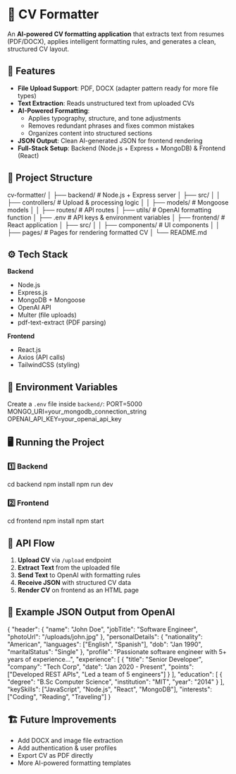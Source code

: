 # 📄 CV Formatter

An **AI-powered CV formatting application** that extracts text from resumes (PDF/DOCX), applies intelligent formatting rules, and generates a clean, structured CV layout.

## 🚀 Features
- **File Upload Support**: PDF, DOCX (adapter pattern ready for more file types)
- **Text Extraction**: Reads unstructured text from uploaded CVs
- **AI-Powered Formatting**:
  - Applies typography, structure, and tone adjustments
  - Removes redundant phrases and fixes common mistakes
  - Organizes content into structured sections
- **JSON Output**: Clean AI-generated JSON for frontend rendering
- **Full-Stack Setup**: Backend (Node.js + Express + MongoDB) & Frontend (React)

## 📂 Project Structure
cv-formatter/
│
├── backend/          # Node.js + Express server
│   ├── src/
│   │   ├── controllers/   # Upload & processing logic
│   │   ├── models/        # Mongoose models
│   │   ├── routes/        # API routes
│   ├── utils/             # OpenAI formatting function
│   ├── .env               # API keys & environment variables
│
├── frontend/         # React application
│   ├── src/
│   │   ├── components/    # UI components
│   │   ├── pages/         # Pages for rendering formatted CV
│
└── README.md

## ⚙️ Tech Stack
**Backend**
- Node.js
- Express.js
- MongoDB + Mongoose
- OpenAI API
- Multer (file uploads)
- pdf-text-extract (PDF parsing)

**Frontend**
- React.js
- Axios (API calls)
- TailwindCSS (styling)

## 🔑 Environment Variables
Create a `.env` file inside `backend/`:
PORT=5000
MONGO_URI=your_mongodb_connection_string
OPENAI_API_KEY=your_openai_api_key

## 🖥️ Running the Project
### 1️⃣ Backend
cd backend
npm install
npm run dev

### 2️⃣ Frontend
cd frontend
npm install
npm start

## 📌 API Flow
1. **Upload CV** via `/upload` endpoint
2. **Extract Text** from the uploaded file
3. **Send Text** to OpenAI with formatting rules
4. **Receive JSON** with structured CV data
5. **Render CV** on frontend as an HTML page

## 📄 Example JSON Output from OpenAI
{
  "header": { "name": "John Doe", "jobTitle": "Software Engineer", "photoUrl": "/uploads/john.jpg" },
  "personalDetails": {
    "nationality": "American",
    "languages": ["English", "Spanish"],
    "dob": "Jan 1990",
    "maritalStatus": "Single"
  },
  "profile": "Passionate software engineer with 5+ years of experience...",
  "experience": [
    {
      "title": "Senior Developer",
      "company": "Tech Corp",
      "date": "Jan 2020 - Present",
      "points": ["Developed REST APIs", "Led a team of 5 engineers"]
    }
  ],
  "education": [
    { "degree": "B.Sc Computer Science", "institution": "MIT", "year": "2014" }
  ],
  "keySkills": ["JavaScript", "Node.js", "React", "MongoDB"],
  "interests": ["Coding", "Reading", "Traveling"]
}

## 🏗 Future Improvements
- Add DOCX and image file extraction
- Add authentication & user profiles
- Export CV as PDF directly
- More AI-powered formatting templates


